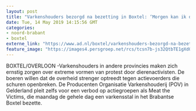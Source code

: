 ```yaml
---
layout: post
title: "Varkenshouders bezorgd na bezetting in Boxtel: ‘Morgen kan ik de volgende zijn’"
date: Tue, 14 May 2019 14:15:56 GMT
categories: 
- noord-brabant 
- boxtel 
externe_link: "https://www.ad.nl/boxtel/varkenshouders-bezorgd-na-bezetting-in-boxtel-morgen-kan-ik-de-volgende-zijn~a93527ad/"
feature_image: "https://images4.persgroep.net/rcs/tcsn7b-js32QtbTE1gXdQQ8HS2M/diocontent/148285462/_fitwidth/400/?appId=21791a8992982cd8da851550a453bd7f&quality=0.7"
---
```


BOXTEL/OVERLOON -Varkenshouders in andere provincies maken zich ernstig zorgen over extreme vormen van protest door dierenactivisten. De boeren willen dat de overheid strenger optreedt tegen actievoerders die schuren openbreken. De Producenten Organisatie Varkenshouderij (POV) in Gelderland pleit zelfs voor een verbod op actiegroepen als Meat the Victims, die maandag de gehele dag een varkensstal in het Brabantse Boxtel bezette.
